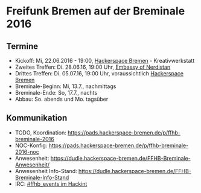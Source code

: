 # Freifunk Bremen auf der Breminale 2016

## Termine
* Kickoff: Mi, 22.06.2016 - 19:00, [Hackerspace Bremen](https://www.hackerspace-bremen.de) - Kreativwerkstatt
* Zweites Treffen: Di. 28.06.16, 19:00 Uhr, [Embassy of Nerdistan](https://embassy.ccchb.de)
* Drittes Treffen: Di. 05.07.16, 19:00 Uhr, voraussichtlich [Hackerspace Bremen](https://www.hackerspace-bremen.de)
* Breminale-Beginn: Mi, 13.7., nachmittags
* Breminale-Ende: So, 17.7., nachts
* Abbau: So. abends und Mo. tagsüber

## Kommunikation
* TODO, Koordination: https://pads.hackerspace-bremen.de/p/ffhb-breminale-2016
* NOC-Konfig: https://pads.hackerspace-bremen.de/p/ffhb-breminale-2016-noc
* Anwesenheit: https://dudle.hackerspace-bremen.de/FFHB-Breminale-Anwesenheit/
* Anwesenheit Info-Stand: https://dudle.hackerspace-bremen.de/FFHB-Breminale-Info-Stand
* IRC: [#ffhb_events im Hackint](irc://irc.hackint.org/ffhb_events)
